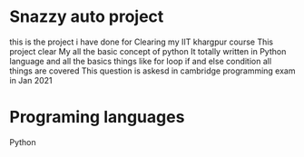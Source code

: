 # Snazzy auto project

this is the project i have done for Clearing my IIT khargpur course This project clear My all the basic concept of python
It totally written in Python language and all the basics things like for loop if and else condition all things are covered
This question is askesd in cambridge programming exam in Jan 2021

# Programing languages
Python
